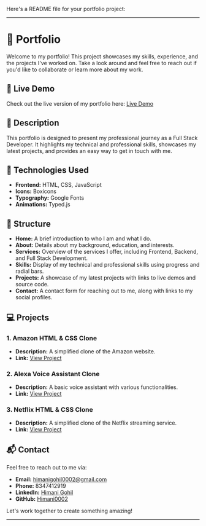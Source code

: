 Here's a README file for your portfolio project:

---

# 📁 Portfolio

Welcome to my portfolio! This project showcases my skills, experience, and the projects I've worked on. Take a look around and feel free to reach out if you'd like to collaborate or learn more about my work.

## 🌟 Live Demo

Check out the live version of my portfolio here: [Live Demo](https://66bdfc52d3aa1b2b3f6de91c--coruscating-starship-844ef3.netlify.app/)

## 📝 Description

This portfolio is designed to present my professional journey as a Full Stack Developer. It highlights my technical and professional skills, showcases my latest projects, and provides an easy way to get in touch with me.

## 🔧 Technologies Used

- **Frontend:** HTML, CSS, JavaScript
- **Icons:** Boxicons
- **Typography:** Google Fonts
- **Animations:** Typed.js

## 📂 Structure

- **Home:** A brief introduction to who I am and what I do.
- **About:** Details about my background, education, and interests.
- **Services:** Overview of the services I offer, including Frontend, Backend, and Full Stack Development.
- **Skills:** Display of my technical and professional skills using progress and radial bars.
- **Projects:** A showcase of my latest projects with links to live demos and source code.
- **Contact:** A contact form for reaching out to me, along with links to my social profiles.

## 💻 Projects

### 1. **Amazon HTML & CSS Clone**
   - **Description:** A simplified clone of the Amazon website.
   - **Link:** [View Project](https://66bdfbbb03377a250ff25c49--strong-pixie-b4d00e.netlify.app/)

### 2. **Alexa Voice Assistant Clone**
   - **Description:** A basic voice assistant with various functionalities.
   - **Link:** [View Project](https://github.com/Himani0002/Alexa.git)

### 3. **Netflix HTML & CSS Clone**
   - **Description:** A simplified clone of the Netflix streaming service.
   - **Link:** [View Project](https://66bdfc1003377a250ff25dc2--melodious-gnome-f56f0c.netlify.app/)

## 📬 Contact

Feel free to reach out to me via:

- **Email:** himanigohil0002@gmail.com
- **Phone:** 8347412919
- **LinkedIn:** [Himani Gohil](https://www.linkedin.com/in/himani-gohil/)
- **GitHub:** [Himani0002](https://github.com/Himani0002)

Let's work together to create something amazing!

---
